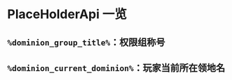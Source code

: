 # PlaceHolderApi 一览

## `%dominion_group_title%`：权限组称号

## `%dominion_current_dominion%`：玩家当前所在领地名



